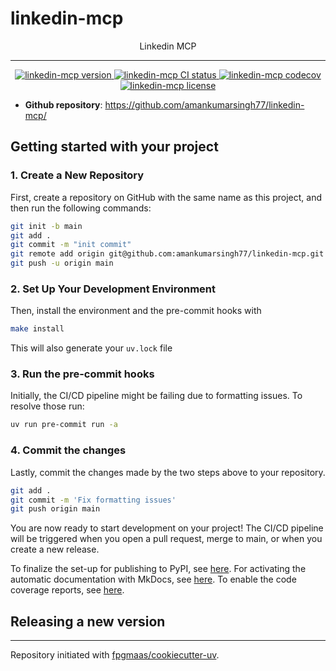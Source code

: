 # linkedin-mcp

<p align="center">Linkedin MCP</p>

---

<p align="center">
    <a href="https://img.shields.io/github/v/release/amankumarsingh77/linkedin-mcp">
        <img src="https://img.shields.io/github/v/release/amankumarsingh77/linkedin-mcp" alt="linkedin-mcp version">
    </a>
    <a href="https://github.com/amankumarsingh77/linkedin-mcp/actions/workflows/main.yml">
        <img src="https://github.com/amankumarsingh77/linkedin-mcp/actions/workflows/main.yml/badge.svg" alt="linkedin-mcp CI status">
    </a>
    <a href="https://codecov.io/gh/amankumarsingh77/linkedin-mcp">
        <img src="https://codecov.io/gh/amankumarsingh77/linkedin-mcp/branch/main/graph/badge.svg" alt="linkedin-mcp codecov">
    </a>
    <a href="https://img.shields.io/github/license/amankumarsingh77/linkedin-mcp">
        <img src="https://img.shields.io/github/license/amankumarsingh77/linkedin-mcp" alt="linkedin-mcp license">
    </a>
</p>


- **Github repository**: <https://github.com/amankumarsingh77/linkedin-mcp/>


## Getting started with your project

### 1. Create a New Repository

First, create a repository on GitHub with the same name as this project, and then run the following commands:

```bash
git init -b main
git add .
git commit -m "init commit"
git remote add origin git@github.com:amankumarsingh77/linkedin-mcp.git
git push -u origin main
```

### 2. Set Up Your Development Environment

Then, install the environment and the pre-commit hooks with

```bash
make install
```

This will also generate your `uv.lock` file

### 3. Run the pre-commit hooks

Initially, the CI/CD pipeline might be failing due to formatting issues. To resolve those run:

```bash
uv run pre-commit run -a
```

### 4. Commit the changes

Lastly, commit the changes made by the two steps above to your repository.

```bash
git add .
git commit -m 'Fix formatting issues'
git push origin main
```

You are now ready to start development on your project!
The CI/CD pipeline will be triggered when you open a pull request, merge to main, or when you create a new release.

To finalize the set-up for publishing to PyPI, see [here](https://fpgmaas.github.io/cookiecutter-uv/features/publishing/#set-up-for-pypi).
For activating the automatic documentation with MkDocs, see [here](https://fpgmaas.github.io/cookiecutter-uv/features/mkdocs/#enabling-the-documentation-on-github).
To enable the code coverage reports, see [here](https://fpgmaas.github.io/cookiecutter-uv/features/codecov/).

## Releasing a new version



---

Repository initiated with [fpgmaas/cookiecutter-uv](https://github.com/fpgmaas/cookiecutter-uv).
